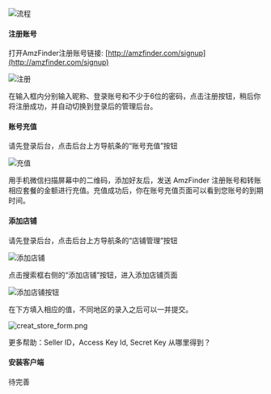 
![流程](http://upload-images.jianshu.io/upload_images/1331329-f305a3e713bd61fe.png?imageMogr2/auto-orient/strip%7CimageView2/2/w/1240)


#### 注册账号

打开AmzFinder注册账号链接: [http://amzfinder.com/signup](http://amzfinder.com/signup)


![注册](http://upload-images.jianshu.io/upload_images/1331329-db956986b35c5ed8.png?imageMogr2/auto-orient/strip%7CimageView2/2/w/1240)

在输入框内分别输入昵称、登录账号和不少于6位的密码，点击注册按钮，稍后你将注册成功，并自动切换到登录后的管理后台。

#### 账号充值

请先登录后台，点击后台上方导航条的“账号充值”按钮

![充值](http://upload-images.jianshu.io/upload_images/1331329-03bc64fbd60ca15f.png?imageMogr2/auto-orient/strip%7CimageView2/2/w/1240)

用手机微信扫描屏幕中的二维码，添加好友后，发送 AmzFinder 注册账号和转账相应套餐的金额进行充值。充值成功后，你在账号充值页面可以看到您账号的到期时间。

#### 添加店铺

请先登录后台，点击后台上方导航条的“店铺管理”按钮


![添加店铺](http://upload-images.jianshu.io/upload_images/1331329-ce181f2e7eb9cb1d.png?imageMogr2/auto-orient/strip%7CimageView2/2/w/1240)


点击搜索框右侧的“添加店铺”按钮，进入添加店铺页面

![添加店铺按钮](http://upload-images.jianshu.io/upload_images/1331329-ae61dc969dd38ce7.png?imageMogr2/auto-orient/strip%7CimageView2/2/w/1240)

在下方填入相应的值，不同地区的录入之后可以一并提交。

![creat_store_form.png](http://upload-images.jianshu.io/upload_images/1331329-c77159003f4875d9.png?imageMogr2/auto-orient/strip%7CimageView2/2/w/1240)

更多帮助：Seller ID，Access Key Id, Secret Key 从哪里得到？

#### 安装客户端

待完善





